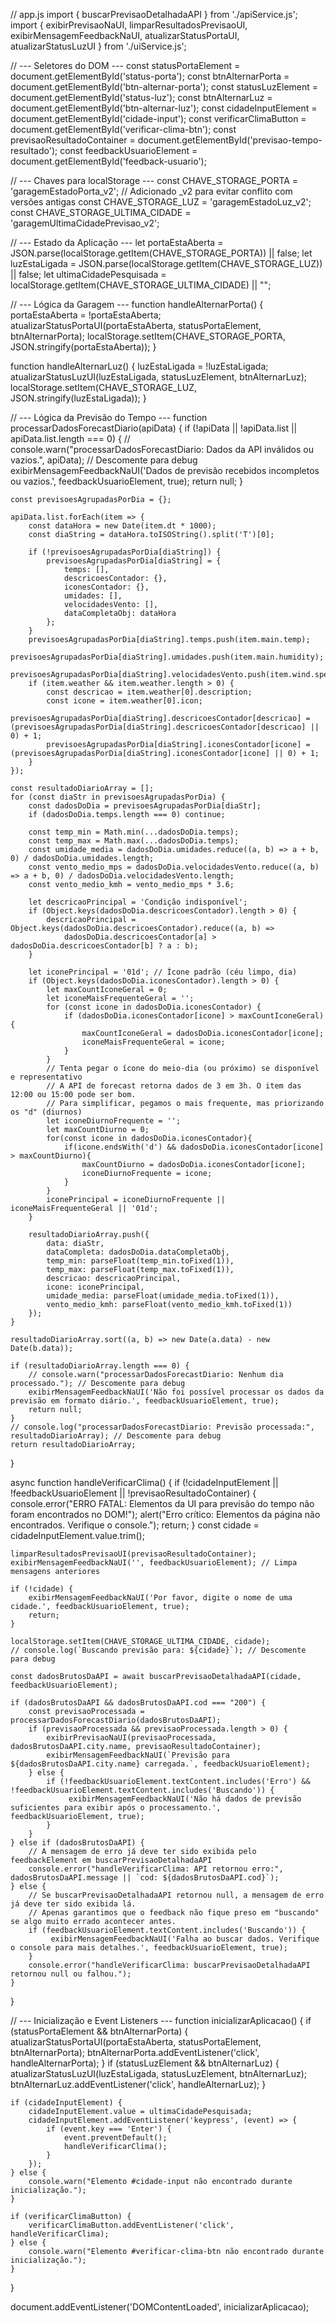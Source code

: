 // app.js
import { buscarPrevisaoDetalhadaAPI } from './apiService.js';
import {
    exibirPrevisaoNaUI,
    limparResultadosPrevisaoUI,
    exibirMensagemFeedbackNaUI,
    atualizarStatusPortaUI,
    atualizarStatusLuzUI
} from './uiService.js';

// --- Seletores do DOM ---
const statusPortaElement = document.getElementById('status-porta');
const btnAlternarPorta = document.getElementById('btn-alternar-porta');
const statusLuzElement = document.getElementById('status-luz');
const btnAlternarLuz = document.getElementById('btn-alternar-luz');
const cidadeInputElement = document.getElementById('cidade-input');
const verificarClimaButton = document.getElementById('verificar-clima-btn');
const previsaoResultadoContainer = document.getElementById('previsao-tempo-resultado');
const feedbackUsuarioElement = document.getElementById('feedback-usuario');

// --- Chaves para localStorage ---
const CHAVE_STORAGE_PORTA = 'garagemEstadoPorta_v2'; // Adicionado _v2 para evitar conflito com versões antigas
const CHAVE_STORAGE_LUZ = 'garagemEstadoLuz_v2';
const CHAVE_STORAGE_ULTIMA_CIDADE = 'garagemUltimaCidadePrevisao_v2';

// --- Estado da Aplicação ---
let portaEstaAberta = JSON.parse(localStorage.getItem(CHAVE_STORAGE_PORTA)) || false;
let luzEstaLigada = JSON.parse(localStorage.getItem(CHAVE_STORAGE_LUZ)) || false;
let ultimaCidadePesquisada = localStorage.getItem(CHAVE_STORAGE_ULTIMA_CIDADE) || "";

// --- Lógica da Garagem ---
function handleAlternarPorta() {
    portaEstaAberta = !portaEstaAberta;
    atualizarStatusPortaUI(portaEstaAberta, statusPortaElement, btnAlternarPorta);
    localStorage.setItem(CHAVE_STORAGE_PORTA, JSON.stringify(portaEstaAberta));
}

function handleAlternarLuz() {
    luzEstaLigada = !luzEstaLigada;
    atualizarStatusLuzUI(luzEstaLigada, statusLuzElement, btnAlternarLuz);
    localStorage.setItem(CHAVE_STORAGE_LUZ, JSON.stringify(luzEstaLigada));
}

// --- Lógica da Previsão do Tempo ---
function processarDadosForecastDiario(apiData) {
    if (!apiData || !apiData.list || apiData.list.length === 0) {
        // console.warn("processarDadosForecastDiario: Dados da API inválidos ou vazios.", apiData); // Descomente para debug
        exibirMensagemFeedbackNaUI('Dados de previsão recebidos incompletos ou vazios.', feedbackUsuarioElement, true);
        return null;
    }

    const previsoesAgrupadasPorDia = {};

    apiData.list.forEach(item => {
        const dataHora = new Date(item.dt * 1000);
        const diaString = dataHora.toISOString().split('T')[0];

        if (!previsoesAgrupadasPorDia[diaString]) {
            previsoesAgrupadasPorDia[diaString] = {
                temps: [],
                descricoesContador: {},
                iconesContador: {},
                umidades: [],
                velocidadesVento: [],
                dataCompletaObj: dataHora
            };
        }
        previsoesAgrupadasPorDia[diaString].temps.push(item.main.temp);
        previsoesAgrupadasPorDia[diaString].umidades.push(item.main.humidity);
        previsoesAgrupadasPorDia[diaString].velocidadesVento.push(item.wind.speed);
        if (item.weather && item.weather.length > 0) {
            const descricao = item.weather[0].description;
            const icone = item.weather[0].icon;
            previsoesAgrupadasPorDia[diaString].descricoesContador[descricao] = (previsoesAgrupadasPorDia[diaString].descricoesContador[descricao] || 0) + 1;
            previsoesAgrupadasPorDia[diaString].iconesContador[icone] = (previsoesAgrupadasPorDia[diaString].iconesContador[icone] || 0) + 1;
        }
    });

    const resultadoDiarioArray = [];
    for (const diaStr in previsoesAgrupadasPorDia) {
        const dadosDoDia = previsoesAgrupadasPorDia[diaStr];
        if (dadosDoDia.temps.length === 0) continue;

        const temp_min = Math.min(...dadosDoDia.temps);
        const temp_max = Math.max(...dadosDoDia.temps);
        const umidade_media = dadosDoDia.umidades.reduce((a, b) => a + b, 0) / dadosDoDia.umidades.length;
        const vento_medio_mps = dadosDoDia.velocidadesVento.reduce((a, b) => a + b, 0) / dadosDoDia.velocidadesVento.length;
        const vento_medio_kmh = vento_medio_mps * 3.6;

        let descricaoPrincipal = 'Condição indisponível';
        if (Object.keys(dadosDoDia.descricoesContador).length > 0) {
            descricaoPrincipal = Object.keys(dadosDoDia.descricoesContador).reduce((a, b) =>
                dadosDoDia.descricoesContador[a] > dadosDoDia.descricoesContador[b] ? a : b);
        }

        let iconePrincipal = '01d'; // Ícone padrão (céu limpo, dia)
        if (Object.keys(dadosDoDia.iconesContador).length > 0) {
            let maxCountIconeGeral = 0;
            let iconeMaisFrequenteGeral = '';
            for (const icone in dadosDoDia.iconesContador) {
                if (dadosDoDia.iconesContador[icone] > maxCountIconeGeral) {
                    maxCountIconeGeral = dadosDoDia.iconesContador[icone];
                    iconeMaisFrequenteGeral = icone;
                }
            }
            // Tenta pegar o ícone do meio-dia (ou próximo) se disponível e representativo
            // A API de forecast retorna dados de 3 em 3h. O item das 12:00 ou 15:00 pode ser bom.
            // Para simplificar, pegamos o mais frequente, mas priorizando os "d" (diurnos)
            let iconeDiurnoFrequente = '';
            let maxCountDiurno = 0;
            for(const icone in dadosDoDia.iconesContador){
                if(icone.endsWith('d') && dadosDoDia.iconesContador[icone] > maxCountDiurno){
                    maxCountDiurno = dadosDoDia.iconesContador[icone];
                    iconeDiurnoFrequente = icone;
                }
            }
            iconePrincipal = iconeDiurnoFrequente || iconeMaisFrequenteGeral || '01d';
        }
        
        resultadoDiarioArray.push({
            data: diaStr,
            dataCompleta: dadosDoDia.dataCompletaObj,
            temp_min: parseFloat(temp_min.toFixed(1)),
            temp_max: parseFloat(temp_max.toFixed(1)),
            descricao: descricaoPrincipal,
            icone: iconePrincipal,
            umidade_media: parseFloat(umidade_media.toFixed(1)),
            vento_medio_kmh: parseFloat(vento_medio_kmh.toFixed(1))
        });
    }
    
    resultadoDiarioArray.sort((a, b) => new Date(a.data) - new Date(b.data));

    if (resultadoDiarioArray.length === 0) {
        // console.warn("processarDadosForecastDiario: Nenhum dia processado."); // Descomente para debug
        exibirMensagemFeedbackNaUI('Não foi possível processar os dados da previsão em formato diário.', feedbackUsuarioElement, true);
        return null;
    }
    // console.log("processarDadosForecastDiario: Previsão processada:", resultadoDiarioArray); // Descomente para debug
    return resultadoDiarioArray;
}

async function handleVerificarClima() {
    if (!cidadeInputElement || !feedbackUsuarioElement || !previsaoResultadoContainer) {
        console.error("ERRO FATAL: Elementos da UI para previsão do tempo não foram encontrados no DOM!");
        alert("Erro crítico: Elementos da página não encontrados. Verifique o console.");
        return;
    }
    const cidade = cidadeInputElement.value.trim();

    limparResultadosPrevisaoUI(previsaoResultadoContainer);
    exibirMensagemFeedbackNaUI('', feedbackUsuarioElement); // Limpa mensagens anteriores

    if (!cidade) {
        exibirMensagemFeedbackNaUI('Por favor, digite o nome de uma cidade.', feedbackUsuarioElement, true);
        return;
    }

    localStorage.setItem(CHAVE_STORAGE_ULTIMA_CIDADE, cidade);
    // console.log(`Buscando previsão para: ${cidade}`); // Descomente para debug

    const dadosBrutosDaAPI = await buscarPrevisaoDetalhadaAPI(cidade, feedbackUsuarioElement);

    if (dadosBrutosDaAPI && dadosBrutosDaAPI.cod === "200") {
        const previsaoProcessada = processarDadosForecastDiario(dadosBrutosDaAPI);
        if (previsaoProcessada && previsaoProcessada.length > 0) {
            exibirPrevisaoNaUI(previsaoProcessada, dadosBrutosDaAPI.city.name, previsaoResultadoContainer);
            exibirMensagemFeedbackNaUI(`Previsão para ${dadosBrutosDaAPI.city.name} carregada.`, feedbackUsuarioElement);
        } else {
            if (!feedbackUsuarioElement.textContent.includes('Erro') && !feedbackUsuarioElement.textContent.includes('Buscando')) {
                 exibirMensagemFeedbackNaUI('Não há dados de previsão suficientes para exibir após o processamento.', feedbackUsuarioElement, true);
            }
        }
    } else if (dadosBrutosDaAPI) {
        // A mensagem de erro já deve ter sido exibida pelo feedbackElement em buscarPrevisaoDetalhadaAPI
        console.error("handleVerificarClima: API retornou erro:", dadosBrutosDaAPI.message || `cod: ${dadosBrutosDaAPI.cod}`);
    } else {
        // Se buscarPrevisaoDetalhadaAPI retornou null, a mensagem de erro já deve ter sido exibida lá.
        // Apenas garantimos que o feedback não fique preso em "buscando" se algo muito errado acontecer antes.
        if (feedbackUsuarioElement.textContent.includes('Buscando')) {
             exibirMensagemFeedbackNaUI('Falha ao buscar dados. Verifique o console para mais detalhes.', feedbackUsuarioElement, true);
        }
        console.error("handleVerificarClima: buscarPrevisaoDetalhadaAPI retornou null ou falhou.");
    }
}

// --- Inicialização e Event Listeners ---
function inicializarAplicacao() {
    if (statusPortaElement && btnAlternarPorta) {
        atualizarStatusPortaUI(portaEstaAberta, statusPortaElement, btnAlternarPorta);
        btnAlternarPorta.addEventListener('click', handleAlternarPorta);
    }
    if (statusLuzElement && btnAlternarLuz) {
        atualizarStatusLuzUI(luzEstaLigada, statusLuzElement, btnAlternarLuz);
        btnAlternarLuz.addEventListener('click', handleAlternarLuz);
    }

    if (cidadeInputElement) {
        cidadeInputElement.value = ultimaCidadePesquisada;
        cidadeInputElement.addEventListener('keypress', (event) => {
            if (event.key === 'Enter') {
                event.preventDefault();
                handleVerificarClima();
            }
        });
    } else {
        console.warn("Elemento #cidade-input não encontrado durante inicialização.");
    }

    if (verificarClimaButton) {
        verificarClimaButton.addEventListener('click', handleVerificarClima);
    } else {
        console.warn("Elemento #verificar-clima-btn não encontrado durante inicialização.");
    }
}

document.addEventListener('DOMContentLoaded', inicializarAplicacao);